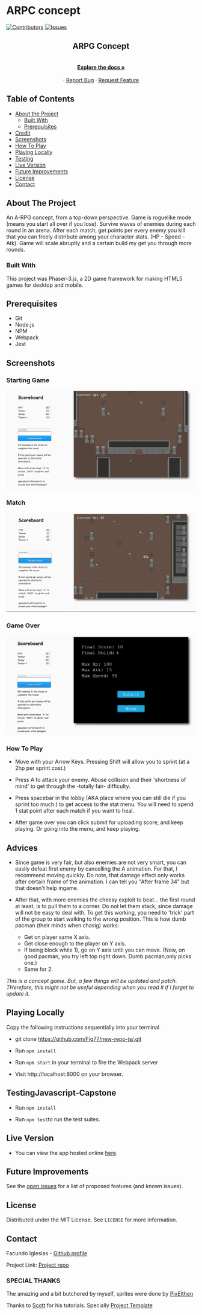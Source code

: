 # ARPC concept

[![Contributors][contributors-shield]][contributors-url]
[![Issues][issues-shield]][issues-url]
<br />

<p align="center">
 
  <h2 align="center">ARPG Concept</h2>
  <p align="center">
    <br />
    <a href="https://github.com/Fig77/new-repo-js/"><strong>Explore the docs »</strong></a>
    <br />
    <br />
    ·
    <a href="https://github.com/Fig77/new-repo-js/issues">Report Bug</a>
    ·
    <a href="https://github.com/Fig77/new-repo-js/issues">Request Feature</a>
  </p>
</p>
<!-- TABLE OF CONTENTS -->

## Table of Contents

- [About the Project](#about-the-project)
  - [Built With](#built-with)
  - [Prerequisites](#prerequisites)
- [Credit](#credit)
- [Screenshots](#screenshots)
- [How To Play](#how-to-play)
- [Playing Locally](#playing-locally)
- [Testing](#testing)
- [Live Version](#live-version)
- [Future Improvements](#future-improvements)
- [License](#license)
- [Contact](#contact)

<!-- ABOUT THE PROJECT -->

## About The Project

An A-RPG concept, from a top-down perspective. Game is roguelike mode (means you start all over if you lose). Survive waves of enemies during each round in an arena. After each match, get points per every enemy you kill that you can freely distribute among your character stats. (HP - Speed - Atk). Game will scale abruptly and a certain build my get you through more rounds. 

### Built With

This project was Phaser-3.js, a 2D game framework for making HTML5 games for desktop and mobile.

## Prerequisites

- Git
- Node.js
- NPM
- Webpack
- Jest

## Screenshots

### Starting Game

![screenshot](Readme/ArenaTitle.png)

### Match

![screenshot](Readme/fight-1.png)

### Game Over

![screenshot](Readme/gameOver.png)

### How To Play

* Move with your Arrow Keys. Pressing Shift will allow you to sprint (at a 2hp per sprint cost.) 

* Press A to attack your enemy. Abuse collision and their 'shortness of mind' to get through the -totally fair-
difficulty.

* Press spacebar in the lobby (AKA place where you can still die if you sprint too much.) to get access to the stat menu. You will need to spend 1 stat point after each match if you want to heal.

* After game over you can click submit for uploading score, and keep playing. Or going into the menu, and keep playing.

## Advices

* Since game is very fair, but also enemies are not very smart, you can easily defeat first enemy by cancelling the A animation. For that, I recommend moving quickly. 
Do note, that damage effect only works after certain frame of the animation. I can tell you "After frame 34" but that doesn't help ingame.

* After that, with more enemies the cheesy exploit to beat... the first round at least, is to pull them to a corner. Do not let them stack, since damage will not be
easy to deal with. To get this working, you need to 'trick' part of the group to start walking to the wrong position. This is how dumb pacman (their minds when chasig) works:
  - Get on player same X axis.
  - Get close enough to the player on Y axis.
  - If being block while 1), go on Y axis until you can move. (Now, on good pacman, you try left top right down. Dumb pacman,only picks one.)
  - Same for 2.

*This is a concept game. But, a few things will be updated and patch. THerefore, this might not be useful depending when you read it if I forget to update it.*

## Playing Locally

Copy the following instructions sequentially into your terminal

- git clone https://github.com/Fig77/new-repo-js/.git

- Run `npm install`

- Run `npm start` in your terminal to fire the Webpack server

- Visit http://localhost:8000 on your browser.

## TestingJavascript-Capstone

- Run `npm install`

- Run `npm test`to run the test suites.

## Live Version

- You can view the app hosted online [here](https://naughty-jackson-fc366b.netlify.app/).

<!-- FUTURE IMPROVEMENTS -->

## Future Improvements

See the [open issues](https://github.com/Fig77/new-repo-js/issues) for a list of proposed features (and known issues).

<!-- LICENSE -->

## License

Distributed under the MIT License. See `LICENSE` for more information.

<!-- CONTACT -->

## Contact

Facundo Iglesias - [Github profile](https://github.com/Fig77)

Project Link: [Project repo](https://github.com/Fig77/new-repo-js/)

### SPECIAL THANKS

The amazing and a bit butchered by myself, sprites were done by [PixElthen](https://opengameart.org/users/pixelthen)

Thanks to [Scott](https://phasertutorials.com/author/scottwestover2006/) for his tutorials. Specially [Project Template](https://phasertutorials.com/creating-a-phaser-3-template-part-1/)

<!-- MARKDOWN LINKS & IMAGES -->
<!-- https://www.markdownguide.org/basic-syntax/#reference-style-links -->

[contributors-shield]: https://img.shields.io/badge/Contributors-1-%2300ff00
[contributors-url]: https://github.com/Fig77/new-repo-js//graphs/contributors
[issues-shield]: https://img.shields.io/badge/issues-0-%2300ff00
[issues-url]: https://github.com/Fig77/new-repo-js//issues/
